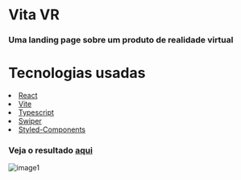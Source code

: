 <h1>Vita VR</h1>

<h3>Uma landing page sobre um produto de realidade virtual</h3>

<h1>Tecnologias usadas</h1
<ul>
   <li>
      <a href="https://react.dev/">React</a>
   </li>
   <li>
      <a href="https://vitejs.dev/">Vite</a>
   </li>
   <li>
      <a href="https://www.typescriptlang.org/">Typescript</a>
   </li>
   <li>
      <a href="https://swiperjs.com/">Swiper</a>
   </li>
    <li>
      <a href="https://styled-components.com/">Styled-Components</a>
   </li>
</ul>

<h3>Veja o resultado <a href="https://vita-vr-website.vercel.app/">aqui</a></h3>

![image1](https://github.com/fabricio-fn/vita-vr-website/assets/116690430/53b8b224-c971-4c7a-909b-d7a82569d0d6)
